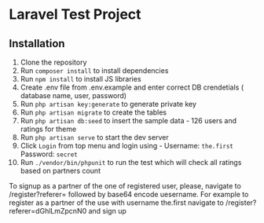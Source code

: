 # Laravel Test Project

## Installation

1. Clone the repository
2. Run `composer install` to install dependencies
3. Run `npm install` to install JS libraries
4. Create .env file from .env.example and enter correct DB crendetials ( database name, user, password)
5. Run `php artisan key:generate` to generate private key 
6. Run `php artisan migrate` to create the tables
7. Run `php artisan db:seed` to insert the sample data - 126 users and ratings for theme
7. Run `php artisan serve` to start the dev server
8. Click `Login` from top menu and login using - Username: `the.first` Password: `secret`
9. Run `./vendor/bin/phpunit` to run the test which will check all ratings based on partners count


To signup as a partner of the one of registered user, please,  navigate to /register?referer= followed by base64 encode uesername.
For example to register as a partner of the use with username the.first navigate to /register?referer=dGhlLmZpcnN0 and sign up
